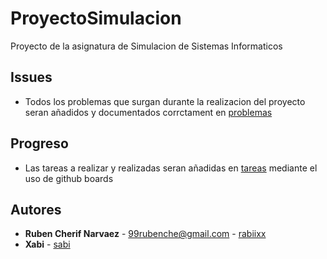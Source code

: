# ProyectoSimulacion
Proyecto de la asignatura de Simulacion de Sistemas Informaticos

## Issues
* Todos los problemas que surgan durante la realizacion del proyecto seran añadidos y documentados corrctament en [problemas](https://github.com/rabiixx/ProyectoSimulacion/issues)

## Progreso
* Las tareas a realizar y realizadas seran añadidas en [tareas](https://github.com/rabiixx/ProyectoSimulacion/projects) mediante el uso de github boards

## Autores
* **Ruben Cherif Narvaez** - 99rubenche@gmail.com - [rabiixx](https://github.com/rabiixx)
* **Xabi** - [sabi](https://github.com/sabitopito)
